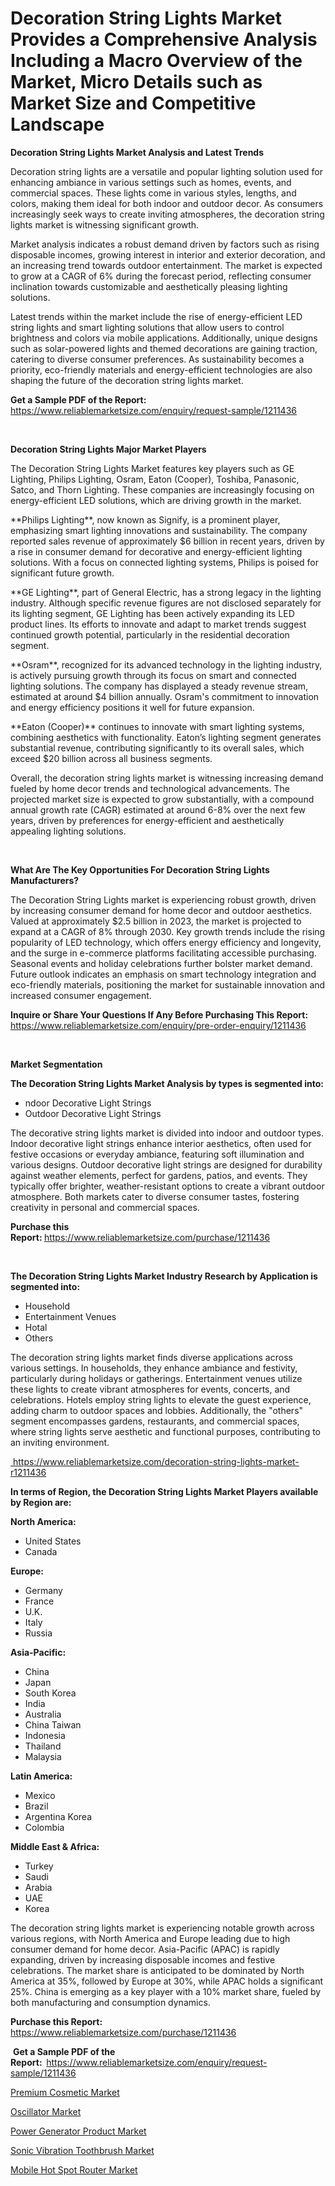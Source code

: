 <p><h1>Decoration String Lights Market Provides a Comprehensive Analysis Including a Macro Overview of the Market, Micro Details such as Market Size and Competitive Landscape</h1></p><p><strong>Decoration String Lights Market Analysis and Latest Trends</strong></p>
<p><p>Decoration string lights are a versatile and popular lighting solution used for enhancing ambiance in various settings such as homes, events, and commercial spaces. These lights come in various styles, lengths, and colors, making them ideal for both indoor and outdoor decor. As consumers increasingly seek ways to create inviting atmospheres, the decoration string lights market is witnessing significant growth.</p><p>Market analysis indicates a robust demand driven by factors such as rising disposable incomes, growing interest in interior and exterior decoration, and an increasing trend towards outdoor entertainment. The market is expected to grow at a CAGR of 6% during the forecast period, reflecting consumer inclination towards customizable and aesthetically pleasing lighting solutions. </p><p>Latest trends within the market include the rise of energy-efficient LED string lights and smart lighting solutions that allow users to control brightness and colors via mobile applications. Additionally, unique designs such as solar-powered lights and themed decorations are gaining traction, catering to diverse consumer preferences. As sustainability becomes a priority, eco-friendly materials and energy-efficient technologies are also shaping the future of the decoration string lights market.</p></p>
<p><strong>Get a Sample PDF of the Report:&nbsp;</strong> <a href="https://www.reliablemarketsize.com/enquiry/request-sample/1211436?utm_campaign=1103&utm_medium=2&utm_source=Github&utm_content=ia&utm_term=17122024&utm_id=decoration-string-lights">https://www.reliablemarketsize.com/enquiry/request-sample/1211436</a></p>
<p>&nbsp;</p>
<p><strong>Decoration String Lights Major Market Players</strong></p>
<p><p>The Decoration String Lights Market features key players such as GE Lighting, Philips Lighting, Osram, Eaton (Cooper), Toshiba, Panasonic, Satco, and Thorn Lighting. These companies are increasingly focusing on energy-efficient LED solutions, which are driving growth in the market.</p><p>**Philips Lighting**, now known as Signify, is a prominent player, emphasizing smart lighting innovations and sustainability. The company reported sales revenue of approximately $6 billion in recent years, driven by a rise in consumer demand for decorative and energy-efficient lighting solutions. With a focus on connected lighting systems, Philips is poised for significant future growth.</p><p>**GE Lighting**, part of General Electric, has a strong legacy in the lighting industry. Although specific revenue figures are not disclosed separately for its lighting segment, GE Lighting has been actively expanding its LED product lines. Its efforts to innovate and adapt to market trends suggest continued growth potential, particularly in the residential decoration segment.</p><p>**Osram**, recognized for its advanced technology in the lighting industry, is actively pursuing growth through its focus on smart and connected lighting solutions. The company has displayed a steady revenue stream, estimated at around $4 billion annually. Osram's commitment to innovation and energy efficiency positions it well for future expansion.</p><p>**Eaton (Cooper)** continues to innovate with smart lighting systems, combining aesthetics with functionality. Eaton’s lighting segment generates substantial revenue, contributing significantly to its overall sales, which exceed $20 billion across all business segments.</p><p>Overall, the decoration string lights market is witnessing increasing demand fueled by home decor trends and technological advancements. The projected market size is expected to grow substantially, with a compound annual growth rate (CAGR) estimated at around 6-8% over the next few years, driven by preferences for energy-efficient and aesthetically appealing lighting solutions.</p></p>
<p>&nbsp;</p>
<p><strong>What Are The Key Opportunities For Decoration String Lights Manufacturers?</strong></p>
<p><p>The Decoration String Lights market is experiencing robust growth, driven by increasing consumer demand for home decor and outdoor aesthetics. Valued at approximately $2.5 billion in 2023, the market is projected to expand at a CAGR of 8% through 2030. Key growth trends include the rising popularity of LED technology, which offers energy efficiency and longevity, and the surge in e-commerce platforms facilitating accessible purchasing. Seasonal events and holiday celebrations further bolster market demand. Future outlook indicates an emphasis on smart technology integration and eco-friendly materials, positioning the market for sustainable innovation and increased consumer engagement.</p></p>
<p><strong>Inquire or Share Your Questions If Any Before Purchasing This Report:</strong> <a href="https://www.reliablemarketsize.com/enquiry/pre-order-enquiry/1211436?utm_campaign=1103&utm_medium=2&utm_source=Github&utm_content=ia&utm_term=17122024&utm_id=decoration-string-lights">https://www.reliablemarketsize.com/enquiry/pre-order-enquiry/1211436</a></p>
<p>&nbsp;</p>
<p><strong>Market Segmentation</strong></p>
<p><strong>The Decoration String Lights Market Analysis by types is segmented into:</strong></p>
<p><ul><li>ndoor Decorative Light Strings</li><li>Outdoor Decorative Light Strings</li></ul></p>
<p><p>The decorative string lights market is divided into indoor and outdoor types. Indoor decorative light strings enhance interior aesthetics, often used for festive occasions or everyday ambiance, featuring soft illumination and various designs. Outdoor decorative light strings are designed for durability against weather elements, perfect for gardens, patios, and events. They typically offer brighter, weather-resistant options to create a vibrant outdoor atmosphere. Both markets cater to diverse consumer tastes, fostering creativity in personal and commercial spaces.</p></p>
<p><strong>Purchase this Report:&nbsp;</strong><a href="https://www.reliablemarketsize.com/purchase/1211436?utm_campaign=1103&utm_medium=2&utm_source=Github&utm_content=ia&utm_term=17122024&utm_id=decoration-string-lights">https://www.reliablemarketsize.com/purchase/1211436</a></p>
<p>&nbsp;</p>
<p><strong>The Decoration String Lights Market Industry Research by Application is segmented into:</strong></p>
<p><ul><li>Household</li><li>Entertainment Venues</li><li>Hotal</li><li>Others</li></ul></p>
<p><p>The decoration string lights market finds diverse applications across various settings. In households, they enhance ambiance and festivity, particularly during holidays or gatherings. Entertainment venues utilize these lights to create vibrant atmospheres for events, concerts, and celebrations. Hotels employ string lights to elevate the guest experience, adding charm to outdoor spaces and lobbies. Additionally, the "others" segment encompasses gardens, restaurants, and commercial spaces, where string lights serve aesthetic and functional purposes, contributing to an inviting environment.</p></p>
<p><a href="https://www.reliablemarketsize.com/decoration-string-lights-market-r1211436?utm_campaign=1103&utm_medium=2&utm_source=Github&utm_content=ia&utm_term=17122024&utm_id=decoration-string-lights">&nbsp;https://www.reliablemarketsize.com/decoration-string-lights-market-r1211436</a></p>
<p><strong>In terms of Region, the Decoration String Lights Market Players available by Region are:</strong></p>
<p>
    <p> <strong> North America: </strong>
        <ul>
            <li>United States</li>
            <li>Canada</li>
        </ul>
        </p> 
    <p> <strong> Europe: </strong>
        <ul>
            <li>Germany</li>
            <li>France</li>
            <li>U.K.</li>
            <li>Italy</li>
            <li>Russia</li>
        </ul>
        </p> 
    <p> <strong> Asia-Pacific: </strong>
        <ul>
            <li>China</li>
            <li>Japan</li>
            <li>South Korea</li>
            <li>India</li>
            <li>Australia</li>
            <li>China Taiwan</li>
            <li>Indonesia</li>
            <li>Thailand</li>
            <li>Malaysia</li>
        </ul>
        </p> 
    <p> <strong> Latin America: </strong>
        <ul>
            <li>Mexico</li>
            <li>Brazil</li>
            <li>Argentina Korea</li>
            <li>Colombia</li>
        </ul>
        </p> 
    <p> <strong> Middle East & Africa: </strong>
        <ul>
            <li>Turkey</li>
            <li>Saudi</li>
            <li>Arabia</li>
            <li>UAE</li>
            <li>Korea</li>
        </ul>
    </p>
    </p>
<p><p>The decoration string lights market is experiencing notable growth across various regions, with North America and Europe leading due to high consumer demand for home decor. Asia-Pacific (APAC) is rapidly expanding, driven by increasing disposable incomes and festive celebrations. The market share is anticipated to be dominated by North America at 35%, followed by Europe at 30%, while APAC holds a significant 25%. China is emerging as a key player with a 10% market share, fueled by both manufacturing and consumption dynamics.</p></p>
<p><strong>Purchase this Report: </strong><a href="https://www.reliablemarketsize.com/purchase/1211436?utm_campaign=1103&utm_medium=2&utm_source=Github&utm_content=ia&utm_term=17122024&utm_id=decoration-string-lights">https://www.reliablemarketsize.com/purchase/1211436</a></p>
<p>&nbsp;<strong>Get a Sample PDF of the Report:&nbsp;&nbsp;</strong><a href="https://www.reliablemarketsize.com/enquiry/request-sample/1211436?utm_campaign=1103&utm_medium=2&utm_source=Github&utm_content=ia&utm_term=17122024&utm_id=decoration-string-lights">https://www.reliablemarketsize.com/enquiry/request-sample/1211436</a></p>
<p><strong></strong></p>
<p><p><a href="https://www.linkedin.com/pulse/premium-cosmetic-market-trends-growth-drivers-demand-supply-trade-ryxbf?utm_campaign=1103&utm_medium=2&utm_source=Github&utm_content=ia&utm_term=17122024&utm_id=decoration-string-lights">Premium Cosmetic Market</a></p><p><a href="https://www.linkedin.com/pulse/in-depth-oscillator-market-review-size-share-112cagr-growth-zcnme?utm_campaign=1103&utm_medium=2&utm_source=Github&utm_content=ia&utm_term=17122024&utm_id=decoration-string-lights">Oscillator Market</a></p><p><a href="https://github.com/gdfhhhj/Market-Research-Report-List-6/blob/main/power-generator-product-market.md?utm_campaign=1103&utm_medium=2&utm_source=Github&utm_content=ia&utm_term=17122024&utm_id=decoration-string-lights">Power Generator Product Market</a></p><p><a href="https://www.linkedin.com/pulse/comprehensive-sonic-vibration-toothbrush-market-report-2024-2031-a0lff?utm_campaign=1103&utm_medium=2&utm_source=Github&utm_content=ia&utm_term=17122024&utm_id=decoration-string-lights">Sonic Vibration Toothbrush Market</a></p><p><a href="https://www.linkedin.com/pulse/mobile-hot-spot-router-market-dynamics-2024-2031-projected-zuucf?utm_campaign=1103&utm_medium=2&utm_source=Github&utm_content=ia&utm_term=17122024&utm_id=decoration-string-lights">Mobile Hot Spot Router Market</a></p></p>